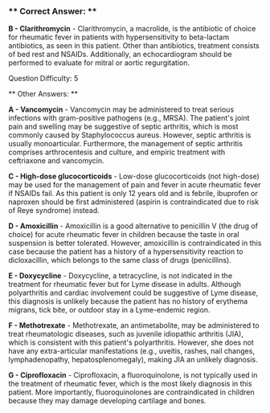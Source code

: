 ### ** Correct Answer: **

**B - Clarithromycin** - Clarithromycin, a macrolide, is the antibiotic of choice for rheumatic fever in patients with hypersensitivity to beta-lactam antibiotics, as seen in this patient. Other than antibiotics, treatment consists of bed rest and NSAIDs. Additionally, an echocardiogram should be performed to evaluate for mitral or aortic regurgitation.

Question Difficulty: 5

** Other Answers: **

**A - Vancomycin** - Vancomycin may be administered to treat serious infections with gram-positive pathogens (e.g., MRSA). The patient's joint pain and swelling may be suggestive of septic arthritis, which is most commonly caused by Staphylococcus aureus. However, septic arthritis is usually monoarticular. Furthermore, the management of septic arthritis comprises arthrocentesis and culture, and empiric treatment with ceftriaxone and vancomycin.

**C - High-dose glucocorticoids** - Low-dose glucocorticoids (not high-dose) may be used for the management of pain and fever in acute rheumatic fever if NSAIDs fail. As this patient is only 12 years old and is febrile, ibuprofen or naproxen should be first administered (aspirin is contraindicated due to risk of Reye syndrome) instead.

**D - Amoxicillin** - Amoxicillin is a good alternative to penicillin V (the drug of choice) for acute rheumatic fever in children because the taste in oral suspension is better tolerated. However, amoxicillin is contraindicated in this case because the patient has a history of a hypersensitivity reaction to dicloxacillin, which belongs to the same class of drugs (penicillins).

**E - Doxycycline** - Doxycycline, a tetracycline, is not indicated in the treatment for rheumatic fever but for Lyme disease in adults. Although polyarthritis and cardiac involvement could be suggestive of Lyme disease, this diagnosis is unlikely because the patient has no history of erythema migrans, tick bite, or outdoor stay in a Lyme-endemic region.

**F - Methotrexate** - Methotrexate, an antimetabolite, may be administered to treat rheumatologic diseases, such as juvenile idiopathic arthritis (JIA), which is consistent with this patient's polyarthritis. However, she does not have any extra-articular manifestations (e.g., uveitis, rashes, nail changes, lymphadenopathy, hepatosplenomegaly), making JIA an unlikely diagnosis.

**G - Ciprofloxacin** - Ciprofloxacin, a fluoroquinolone, is not typically used in the treatment of rheumatic fever, which is the most likely diagnosis in this patient. More importantly, fluoroquinolones are contraindicated in children because they may damage developing cartilage and bones.

